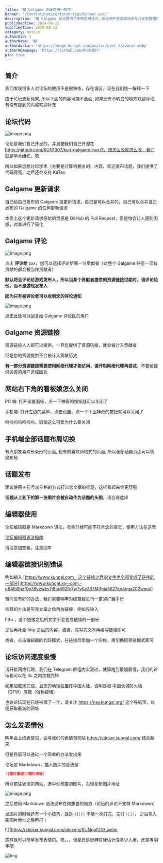 ```yaml
---
title: '鲲 Galgame 论坛使用小技巧'
banner: '/content/notice/forum-tips/banner.avif'
description: '鲲 Galgame 论坛提供了多种实用技巧，帮助用户更高效地参与讨论和管理内容。论坛支持 Markdown 语法，并开源在 GitHub，允许自由改进。Galgame 相关的更新请求可由发布者自行合并，评论系统可针对特定贡献者留言，避免无效通知。资源链接可由任何用户提供，但部分需网络代理访问。论坛界面可自定义，如话题页面布局切换、看板娘关闭设置等。针对访问速度问题，建议使用网络代理，关注官方导航页获取最新地址。此外，用户可通过 Markdown 语法手动插入表情包，未来将上线更便捷的表情系统。'
publishedTime: 2024-08-22
modifiedTime: 2024-08-22
category: notice
authorUid: 2
authorName: '鲲'
authorAvatar: 'https://image.kungal.com/avatar/user_2/avatar.webp'
authorHomepage: 'https://github.com/KUN1007'
pin: true
---
```


## 简介

我们发现很多人对论坛的使用不是很熟练，存在误区，现在我们统一解释一下

由于论坛更新频繁, 所以下面的内容可能不全面, 如果还有不明白的地方欢迎评论, 有没有提到的内容欢迎补充

## 论坛代码

![image.png](https://image.kungal.com/topic/user_2/%E9%B2%B2-1724334952532.webp)

论坛是我们自己开发的，并且被我们自己开源在 https://github.com/KUN1007/kun-galgame-nuxt3，想怎么改就怎么改，我们就是学术组织，嗯

所以如果您想讨论学术（主要是计算机相关的）内容，欢迎发布话题，我们提供了代码高亮，之后还会支持 KaTex

## Galgame 更新请求

自己给自己发布的 Galgame 提更新请求，自己是可以合并的，自己可以合并自己发布的 Galgame 的任何更新请求

本质上这个更新请求原始的灵感是 GitHub 的 Pull Request，但是怕会让人感到困惑，对其进行了简化

## Galgame 评论

![image.png](https://image.kungal.com/topic/user_2/%E9%B2%B2-1724335095059.webp)

点击 **评论给** xxx，您可以选择评论给哪一位贡献者（对整个 Galgame 任意一项有贡献的都会被当作贡献者）

**默认将会评论给游戏发布人，所以当某个贡献者提供的资源链接过期时，请评论给他，而不是游戏发布人**

**因为只有被评论者可以收到您的评论通知**

![image.png](https://image.kungal.com/topic/user_2/%E9%B2%B2-1724335291444.webp)

点击此处可以回复给 Galgame 评论区的用户

## Galgame 资源链接

资源链接人人都可以提供，一旦您提供了资源链接，就会被计入贡献者

但是您的资源提供不会被计入贡献历史

**有一部分资源链接需要使用网络代理才能访问，请开启网络代理再尝试**，不要给提供资源的用户造成困扰

## 网站右下角的看板娘怎么关闭

PC 端: 打开设置面板，点一下神奇的按钮就可以关闭了

手机端: 打开左边的菜单，点击设置，点一下下面神奇的按钮就可以关闭了

呜呜呜呜呜呜呜，琥珀这么可爱为什么要关闭

## 手机端全部话题布局切换

有点朋友喜欢长条形的页面, 也有的喜欢网格式的页面, 所以全部话题页面可以切换布局

## 话题发布

建议使用 `#` 符号加空格的方式打出您文章的标题，这样看起来会更舒服

**话题从上到下的第一张图片会被自动作为话题的头图**，请合理选择

## 编辑器使用

论坛编辑器是 Markdown 语法，有些时候可能不符合您的直觉，使用方法在这里

[论坛编辑器语法指南](https://www.kungal.com/topic/1225)

请注意加空格，注意回车

## 编辑器链接识别错误

例如输入 [https://www.kungal.com，这个链接之后的文字也全部变成了链接的一部分](https://www.kungal.xn--com,-o84fti9hzf0n39vzwby7j8ta492fx7w7yfia387f4l1gia5827kv4ega202wma/)

暂时没有好的办法，我们需要明年对编辑器进行一定的扩展才行

推荐的方法是写完文章之后再放链接，例如先输入

http ，这个链接之后的文字不会变成链接的一部分

之后再补全 http 之后的内容，或者，先写完文本再编写链接即可

或者，点击编辑器的代码模式，在链接后面加一个空格，再切换回预览模式即可



## 论坛访问速度极慢

请开启网络代理，我们在 Telegram 群组内实测过，就算跑到最慢最慢，我们的论坛也可以在 3s 之内加载完毕

如果加载未完成，且您的地理位置在中国大陆，说明是被 中国长城防火墙（GFW）屏蔽（俗称被墙）

也许论坛现在已经被墙了一半，请关注 https://nav.kungal.org/ 这个导航页，以便获取最新的网址



## 怎么发表情包

明年会上线表情包，会与我们的表情包网站 https://sticker.kungal.com/ 结合起来

但是目前可以通过一个简单的办法发出来

论坛是 Markdown，插入图片的语法是

```markdown
![图片描述](图片地址)
```

所以前往表情包网站，选中你想要的图片，右键复制图片地址

![image.png](https://image.kungal.com/topic/user_2/%E9%B2%B2-1724336480719.webp)

之后使用 Markdown 语法发布在你想要的地方（论坛的评论不支持 Markdown）

发图片的时候还有一个小技巧，就是 `![]()` 不能一次打完，先打 `![](`， 之后输入完图片地址之后再打 `)`

![](https://sticker.kungal.com/stickers/KUNgal1/33.webp

这样就可以简单发布表情包。嗯。。。但是还是挺麻烦我估计没多少人用，还是等明年吧

![img](https://sticker.kungal.com/stickers/KUNgal1/33.webp)
